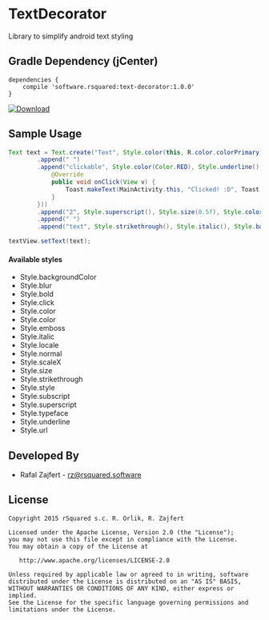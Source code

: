 # TextDecorator
Library to simplify android text styling

## Gradle Dependency (jCenter)

```Gradle
dependencies {
    compile 'software.rsquared:text-decorator:1.0.0'
}
```

[ ![Download](https://api.bintray.com/packages/rsquared/maven/permission-tools/images/download.svg) ](https://bintray.com/rsquared/maven/text-decorator/_latestVersion)

## Sample Usage

```java
Text text = Text.create("Text", Style.color(this, R.color.colorPrimary), Style.bold())
        .append(" ")
        .append("clickable", Style.color(Color.RED), Style.underline(), Style.click(new View.OnClickListener() {
            @Override
            public void onClick(View v) {
                Toast.makeText(MainActivity.this, "Clicked! :D", Toast.LENGTH_SHORT).show();
            }
        }))
        .append("2", Style.superscript(), Style.size(0.5f), Style.color(Color.BLUE))
        .append(" ")
        .append("text", Style.strikethrough(), Style.italic(), Style.backgroundColor(this, R.color.colorAccent));

textView.setText(text);
```

#### Available styles
* Style.backgroundColor
* Style.blur
* Style.bold
* Style.click
* Style.color
* Style.color
* Style.emboss
* Style.italic
* Style.locale
* Style.normal
* Style.scaleX
* Style.size
* Style.strikethrough
* Style.style
* Style.subscript
* Style.superscript
* Style.typeface
* Style.underline
* Style.url

## Developed By

 * Rafal Zajfert - <rz@rsquared.software>

## License

    Copyright 2015 rSquared s.c. R. Orlik, R. Zajfert

    Licensed under the Apache License, Version 2.0 (the "License");
    you may not use this file except in compliance with the License.
    You may obtain a copy of the License at

       http://www.apache.org/licenses/LICENSE-2.0

    Unless required by applicable law or agreed to in writing, software
    distributed under the License is distributed on an "AS IS" BASIS,
    WITHOUT WARRANTIES OR CONDITIONS OF ANY KIND, either express or implied.
    See the License for the specific language governing permissions and
    limitations under the License.
